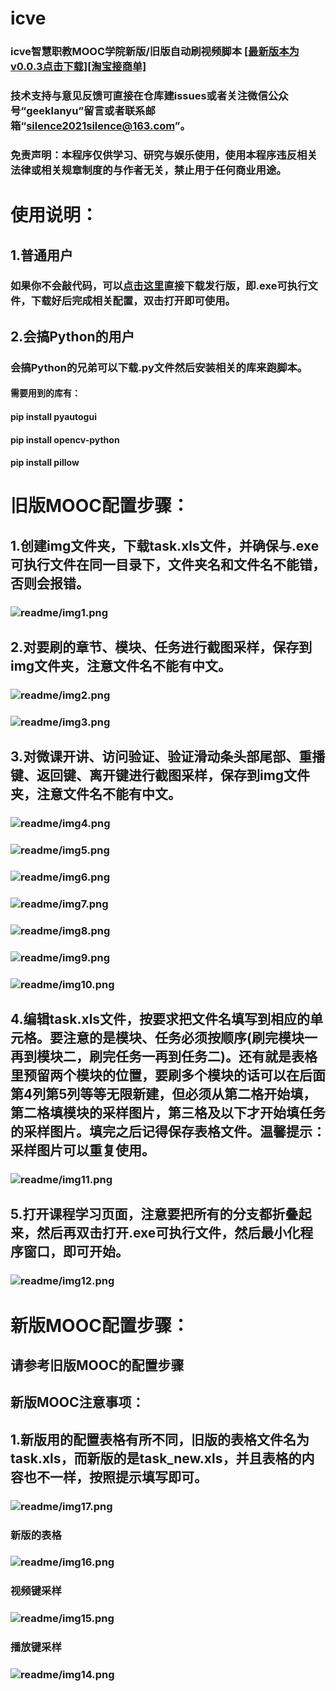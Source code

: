 # icve
### icve智慧职教MOOC学院新版/旧版自动刷视频脚本 [[最新版本为v0.0.3点击下载]](https://www.aliyundrive.com/s/nDLUnSwzrgS)[[淘宝接商单]](https://geeklanyu.taobao.com)
### 技术支持与意见反馈可直接在仓库建issues或者关注微信公众号“geeklanyu”留言或者联系邮箱“silence2021silence@163.com”。
### 免责声明：本程序仅供学习、研究与娱乐使用，使用本程序违反相关法律或相关规章制度的与作者无关，禁止用于任何商业用途。

# 使用说明：
## 1.普通用户
### 如果你不会敲代码，可以[点击这里](https://www.aliyundrive.com/s/nDLUnSwzrgS)直接下载发行版，即.exe可执行文件，下载好后完成相关配置，双击打开即可使用。
## 2.会搞Python的用户
### 会搞Python的兄弟可以下载.py文件然后安装相关的库来跑脚本。
#### 需要用到的库有：
#### pip install pyautogui
#### pip install opencv-python
#### pip install pillow

# 旧版MOOC配置步骤：
## 1.创建img文件夹，下载task.xls文件，并确保与.exe可执行文件在同一目录下，文件夹名和文件名不能错，否则会报错。
### ![readme/img1.png](readme/img1.png)
## 2.对要刷的章节、模块、任务进行截图采样，保存到img文件夹，注意文件名不能有中文。
### ![readme/img2.png](readme/img2.png)
### ![readme/img3.png](readme/img3.png)
## 3.对微课开讲、访问验证、验证滑动条头部尾部、重播键、返回键、离开键进行截图采样，保存到img文件夹，注意文件名不能有中文。
### ![readme/img4.png](readme/img4.png)
### ![readme/img5.png](readme/img5.png)
### ![readme/img6.png](readme/img6.png)
### ![readme/img7.png](readme/img7.png)
### ![readme/img8.png](readme/img8.png)
### ![readme/img9.png](readme/img9.png)
### ![readme/img10.png](readme/img10.png)
## 4.编辑task.xls文件，按要求把文件名填写到相应的单元格。要注意的是模块、任务必须按顺序(刷完模块一再到模块二，刷完任务一再到任务二)。还有就是表格里预留两个模块的位置，要刷多个模块的话可以在后面第4列第5列等等无限新建，但必须从第二格开始填，第二格填模块的采样图片，第三格及以下才开始填任务的采样图片。填完之后记得保存表格文件。温馨提示：采样图片可以重复使用。
### ![readme/img11.png](readme/img11.png)
## 5.打开课程学习页面，注意要把所有的分支都折叠起来，然后再双击打开.exe可执行文件，然后最小化程序窗口，即可开始。
### ![readme/img12.png](readme/img12.png)

# 新版MOOC配置步骤：
## 请参考旧版MOOC的配置步骤
## 新版MOOC注意事项：
## 1.新版用的配置表格有所不同，旧版的表格文件名为task.xls，而新版的是task_new.xls，并且表格的内容也不一样，按照提示填写即可。
### ![readme/img17.png](readme/img17.png)
### 新版的表格
### ![readme/img16.png](readme/img16.png)
### 视频键采样
### ![readme/img15.png](readme/img15.png)
### 播放键采样
### ![readme/img14.png](readme/img14.png)
